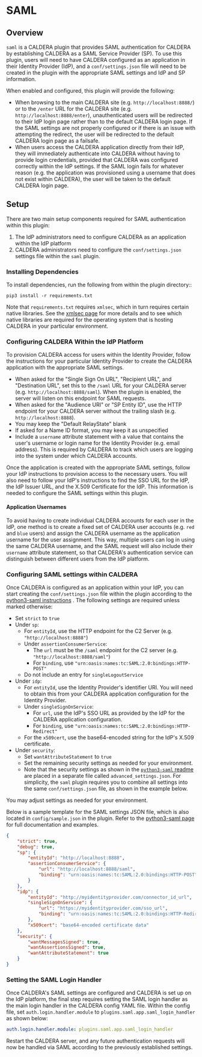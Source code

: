 # SAML

## Overview
`saml` is a CALDERA plugin that provides SAML authentication for CALDERA by establishing CALDERA as
a SAML Service Provider (SP). To use this plugin, users will need to have CALDERA configured as an application
in their Identity Provider (IdP), and a `conf/settings.json` file will need to be created in the plugin 
with the appropriate SAML settings and IdP and SP information.

When enabled and configured, this plugin will provide the following:
- When browsing to the main CALDERA site (e.g. `http://localhost:8888/`) or to the `/enter` URL for the CALDERA site
(e.g. `http://localhost:8888/enter`), unauthenticated users will
be redirected to their IdP login page rather than to the default CALDERA login page. If the SAML
settings are not properly configured or if there is an issue with attempting the redirect, the user will
be redirected to the default CALDERA login page as a failsafe.
- When users access the CALDERA application directly from their IdP, they will immediately authenticate
into CALDERA without having to provide login credentials, provided that CALDERA was configured correctly
within the IdP settings. If the SAML login fails for whatever reason (e.g. the application was provisioned
using a username that does not exist within CALDERA), the user will be taken to the default CALDERA login page.

## Setup
There are two main setup components required for SAML authentication within this plugin:
1. The IdP administrators need to configure CALDERA as an application within the IdP platform
1. CALDERA administrators need to configure the `conf/settings.json` settings file within the `saml` plugin.

### Installing Dependencies
To install dependencies, run the following from within the plugin directory::
```
pip3 install -r requirements.txt
```
Note that `requirements.txt` requires `xmlsec`, which in turn requires certain native libraries. 
See the [xmlsec page](https://pypi.org/project/xmlsec/) for more details and to see which native libraries are required
for the operating system that is hosting CALDERA in your particular environment.

### Configuring CALDERA Within the IdP Platform
To provision CALDERA access for users within the Identity Provider, follow the instructions for your particular
Identity Provider to create the CALDERA application with the appropriate SAML settings. 

- When asked for the "Single Sign On URL", "Recipient URL", and "Destination URL", set this to
the `/saml` URL for your CALDERA server (e.g. `http://localhost:8888/saml`). When the plugin is enabled, the server will listen on this endpoint for SAML requests.
- When asked for the "Audience URI" or "SP Entity ID", use the HTTP endpoint for your CALDERA server without the trailing slash (e.g. `http://localhost:8888`). 
- You may keep the "Default RelayState" blank
- If asked for a Name ID format, you may keep it as unspecified
- Include a `username` attribute statement with a value that contains
the user's username or login name for the Identity Provider (e.g. email address). 
This is required by CALDERA to track which users are logging into the system under which
CALDERA accounts.

Once the application is created with the appropriate SAML settings, follow your IdP instructions to provision 
access to the necessary users. You will also need to follow your IdP's instructions to find
the SSO URL for the IdP, the IdP Issuer URL, and the X.509 Certificate for the IdP.
This information is needed to configure the SAML settings within this plugin.

#### Application Usernames
To avoid having to create individual CALDERA accounts for each user in the IdP, one method is to create a fixed
set of CALDERA user accounts (e.g. `red` and `blue` users) and assign the CALDERA username as the
application username for the user assignment. This way, multiple users can log in using the same
CALDERA username, and the SAML request will also include their `username` attribute statement, so that
CALDERA's authentication service can distinguish between different users from the IdP platform.

### Configuring SAML settings within CALDERA
Once CALDERA is configured as an application within your IdP, you can start creating the `conf/settings.json`
file within the plugin according to the [python3-saml instructions](https://github.com/onelogin/python3-saml#settings)
. The following settings are required unless marked otherwise:
- Set `strict` to `true`
- Under `sp`:
    - For `entityId`, use the HTTP endpoint for the C2 Server (e.g. `"http://localhost:8888"`)
    - Under `assertionConsumerService`:
        - The `url` must be the `/saml` endpoint for the C2 server (e.g. `"http://localhost:8888/saml"`)
        - For `binding`, use `"urn:oasis:names:tc:SAML:2.0:bindings:HTTP-POST"`
    - Do not include an entry for `singleLogoutService`
- Under `idp`:
    - For `entityId`, use the Identity Provider's identifier URI. You will need to obtain this from
    your CALDERA application configuration for the Identity Provider.
    - Under `singleSignOnService`:
        - For `url`, use the IdP's SSO URL as provided by the IdP for the
        CALDERA application configuration.
        - For `binding`, use `"urn:oasis:names:tc:SAML:2.0:bindings:HTTP-Redirect"`
    - For the `x509cert`, use the base64-encoded string for the IdP's X.509 certificate.
- Under `security`:
    - Set `wantAttributeStatement` to `true`
    - Set the remaining security settings as needed for your environment. 
    - Note that the security settings as shown in the 
    [`python3-saml` readme](https://github.com/onelogin/python3-saml/#settings) are placed in a separate
    file called `advanced_settings.json`. For simplicity, the `saml` plugin requires you to combine all settings
    into the same `conf/settings.json` file, as shown in the example below.
    
You may adjust settings as needed for your environment.
  
Below is a sample template for the SAML settings JSON file, which is also located in `config/sample.json` in the plugin.
Refer to the [python3-saml page](https://github.com/onelogin/python3-saml/) for full documentation and examples.
```json
{
    "strict": true,
    "debug": true,
    "sp": {
        "entityId": "http://localhost:8888",
        "assertionConsumerService": {
            "url": "http://localhost:8888/saml",
            "binding": "urn:oasis:names:tc:SAML:2.0:bindings:HTTP-POST"
        }
    },
    "idp": {
        "entityId": "http://myidentityprovider.com/connector_id_url",
        "singleSignOnService": {
            "url": "https://myidentityprovider.com/sso_url",
            "binding": "urn:oasis:names:tc:SAML:2.0:bindings:HTTP-Redirect"
        },
        "x509cert": "base64-encoded certificate data"
    },
    "security": {
        "wantMessagesSigned": true,
        "wantAssertionsSigned": true,
        "wantAttributeStatement": true
    }
}
```

### Setting the SAML Login Handler
Once CALDERA's SAML settings are configured and CALDERA is set up on the IdP platform, the final
step requires setting the SAML login handler as the main login handler in the CALDERA config YAML file. 
Within the config file, set `auth.login.handler.module` to `plugins.saml.app.saml_login_handler`
as shown below:
```yaml
auth.login.handler.module: plugins.saml.app.saml_login_handler
```

Restart the CALDERA server, and any future authentication requests will now be handled via SAML according
to the previously established settings.
